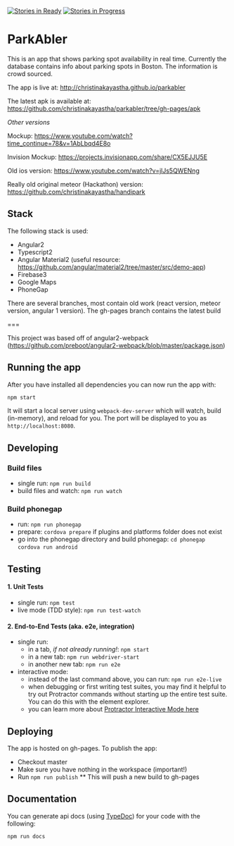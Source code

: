 [![Stories in Ready](https://badge.waffle.io/christinakayastha/parkable.png?label=ready&title=Ready)](https://waffle.io/christinakayastha/parkable)
[![Stories in Progress](https://badge.waffle.io/christinakayastha/parkable.png?label=in%20progress&title=In%20Progress)](https://waffle.io/christinakayastha/parkable)
# ParkAbler

This is an app that shows parking spot availability in real time. Currently the database contains info about parking spots in Boston. The information is crowd sourced.


The app is live at: http://christinakayastha.github.io/parkabler

The latest apk is available at: https://github.com/christinakayastha/parkabler/tree/gh-pages/apk

*Other versions*

Mockup: https://www.youtube.com/watch?time_continue=78&v=1AbLbqd4E8o

Invision Mockup: https://projects.invisionapp.com/share/CX5EJJU5E

Old ios version: https://www.youtube.com/watch?v=jlJs5QWENng

Really old original meteor (Hackathon) version: https://github.com/christinakayastha/handipark

## Stack
The following stack is used:
* Angular2
* Typescript2
* Angular Material2 (useful resource: https://github.com/angular/material2/tree/master/src/demo-app)
* Firebase3
* Google Maps
* PhoneGap

There are several branches, most contain old work (react version, meteor version, angular 1 version).
The gh-pages branch contains the latest build

===

This project was based off of angular2-webpack (https://github.com/preboot/angular2-webpack/blob/master/package.json)

## Running the app

After you have installed all dependencies you can now run the app with:

```bash
npm start
```

It will start a local server using `webpack-dev-server` which will watch, build (in-memory), and reload for you. The port will be displayed to you as `http://localhost:8080`.

## Developing

### Build files

* single run: `npm run build`
* build files and watch: `npm run watch`

### Build phonegap

* run: `npm run phonegap`
* prepare: `cordova prepare` if plugins and platforms folder does not exist
* go into the phonegap directory and build phonegap: `cd phonegap` `cordova run android`

## Testing

#### 1. Unit Tests

* single run: `npm test`
* live mode (TDD style): `npm run test-watch`

#### 2. End-to-End Tests (aka. e2e, integration)

* single run:
  * in a tab, *if not already running!*: `npm start`
  * in a new tab: `npm run webdriver-start`
  * in another new tab: `npm run e2e`
* interactive mode:
  * instead of the last command above, you can run: `npm run e2e-live`
  * when debugging or first writing test suites, you may find it helpful to try out Protractor commands without starting up the entire test suite. You can do this with the element explorer.
  * you can learn more about [Protractor Interactive Mode here](https://github.com/angular/protractor/blob/master/docs/debugging.md#testing-out-protractor-interactively)

## Deploying
The app is hosted on gh-pages. To publish the app:
* Checkout master
* Make sure you have nothing in the workspace (important!)
* Run `npm run publish`
** This will push a new build to gh-pages 

## Documentation

You can generate api docs (using [TypeDoc](http://typedoc.io/)) for your code with the following:
```bash
npm run docs
```
